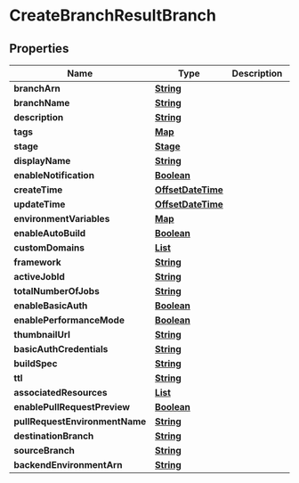 

# CreateBranchResultBranch


## Properties

| Name | Type | Description | Notes |
|------------ | ------------- | ------------- | -------------|
|**branchArn** | [**String**](String.md) |  |  |
|**branchName** | [**String**](String.md) |  |  |
|**description** | [**String**](String.md) |  |  |
|**tags** | [**Map**](Map.md) |  |  [optional] |
|**stage** | [**Stage**](Stage.md) |  |  |
|**displayName** | [**String**](String.md) |  |  |
|**enableNotification** | [**Boolean**](Boolean.md) |  |  |
|**createTime** | [**OffsetDateTime**](OffsetDateTime.md) |  |  |
|**updateTime** | [**OffsetDateTime**](OffsetDateTime.md) |  |  |
|**environmentVariables** | [**Map**](Map.md) |  |  |
|**enableAutoBuild** | [**Boolean**](Boolean.md) |  |  |
|**customDomains** | [**List**](List.md) |  |  |
|**framework** | [**String**](String.md) |  |  |
|**activeJobId** | [**String**](String.md) |  |  |
|**totalNumberOfJobs** | [**String**](String.md) |  |  |
|**enableBasicAuth** | [**Boolean**](Boolean.md) |  |  |
|**enablePerformanceMode** | [**Boolean**](Boolean.md) |  |  [optional] |
|**thumbnailUrl** | [**String**](String.md) |  |  [optional] |
|**basicAuthCredentials** | [**String**](String.md) |  |  [optional] |
|**buildSpec** | [**String**](String.md) |  |  [optional] |
|**ttl** | [**String**](String.md) |  |  |
|**associatedResources** | [**List**](List.md) |  |  [optional] |
|**enablePullRequestPreview** | [**Boolean**](Boolean.md) |  |  |
|**pullRequestEnvironmentName** | [**String**](String.md) |  |  [optional] |
|**destinationBranch** | [**String**](String.md) |  |  [optional] |
|**sourceBranch** | [**String**](String.md) |  |  [optional] |
|**backendEnvironmentArn** | [**String**](String.md) |  |  [optional] |



